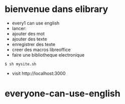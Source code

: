 # bienvenue dans elibrary
- every1 can use english
- lancer:
- ajouter des mot 
- ajouter des texte
- enregistrer des texte
- creer des macros libreoffice 
- faire une bibliotheque electronique 
```
$ sh mysite.sh
```
- visit http://localhost:3000



# everyone-can-use-english
